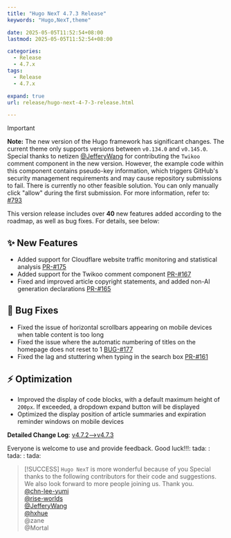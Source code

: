 ```yaml
---
title: "Hugo NexT 4.7.3 Release"
keywords: "Hugo,NexT,theme"

date: 2025-05-05T11:52:54+08:00
lastmod: 2025-05-05T11:52:54+08:00

categories: 
  - Release
  - 4.7.x
tags: 
  - Release
  - 4.7.x

expand: true
url: release/hugo-next-4-7-3-release.html

---
```


> [!IMPORTANT]
> **Note:** The new version of the Hugo framework has significant changes. The current theme only supports versions between `v0.134.0` and `v0.145.0`.<br/>
> Special thanks to netizen [@JefferyWang](https://github.com/JefferyWang) for contributing the `Twikoo` comment component in the new version. However, the example code within this component contains pseudo-key information, which triggers GitHub's security management requirements and may cause repository submissions to fail. There is currently no other feasible solution. You can only manually click "allow" during the first submission. For more information, refer to: [#793](https://github.com/twikoojs/twikoo/issues/793)

This version release includes over **40** new features added according to the roadmap, as well as bug fixes. For details, see below:

## :sparkles: New Features

- Added support for Cloudflare website traffic monitoring and statistical analysis [PR-#175](https://github.com/hugo-next/hugo-theme-next/pull/175)
- Added support for the Twikoo comment component [PR-#167](https://github.com/hugo-next/hugo-theme-next/pull/167)
- Fixed and improved article copyright statements, and added non-AI generation declarations [PR-#165](https://github.com/hugo-next/hugo-theme-next/pull/165)

## :bug: Bug Fixes

- Fixed the issue of horizontal scrollbars appearing on mobile devices when table content is too long
- Fixed the issue where the automatic numbering of titles on the homepage does not reset to 1 [BUG-#177](https://github.com/hugo-next/hugo-theme-next/issues/177)
- Fixed the lag and stuttering when typing in the search box [PR-#161](https://github.com/hugo-next/hugo-theme-next/pull/161)

## :zap: Optimization

- Improved the display of code blocks, with a default maximum height of `200px`. If exceeded, a dropdown expand button will be displayed
- Optimized the display position of article summaries and expiration reminder windows on mobile devices


**Detailed Change Log**: [v4.7.2-->v4.7.3](https://github.com/hugo-next/hugo-theme-next/compare/v4.7.2...v4.7.3)

Everyone   is welcome to use and provide feedback. Good luck!!!: tada: : tada: : tada: 

> [!SUCCESS] `Hugo NexT` is more wonderful because of you
> Special thanks to the following contributors for their code and suggestions. We also look forward to more people joining us. Thank you.<br/>
> [@chn-lee-yumi](https://github.com/chn-lee-yumi) <br/>
> [@rise-worlds](https://github.com/rise-worlds) <br/>
> [@JefferyWang](https://github.com/JefferyWang) <br/>
> [@hxhue](https://github.com/hxhue) <br/>
> @zane <br/>
> @Mortal
